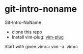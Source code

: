 # git-intro-noname
Git-Intro-NoName


- clone this repo
- Install vim-plug: [vim-plug](https://github.com/junegunn/vim-plug#installation)

Start with given vimrc:
vim -u .vimrc
